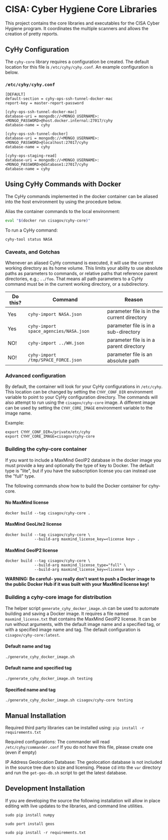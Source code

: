# CISA: Cyber Hygiene Core Libraries

This project contains the core libraries and executables for the CISA Cyber Hygiene program.  It coordinates the multiple scanners and allows the creation of pretty reports.

## CyHy Configuration

The `cyhy-core` library requires a configuration be created.  The default location for this file is `/etc/cyhy/cyhy.conf`.  An example configuration is below.

### `/etc/cyhy/cyhy.conf`
```
[DEFAULT]
default-section = cyhy-ops-ssh-tunnel-docker-mac
report-key = master-report-password

[cyhy-ops-ssh-tunnel-docker-mac]
database-uri = mongodb://<MONGO_USERNAME>:<MONGO_PASSWORD>@host.docker.internal:27017/cyhy
database-name = cyhy

[cyhy-ops-ssh-tunnel-docker]
database-uri = mongodb://<MONGO_USERNAME>:<MONGO_PASSWORD>@localhost:27017/cyhy
database-name = cyhy

[cyhy-ops-staging-read]
database-uri = mongodb://<MONGO_USERNAME>:<MONGO_PASSWORD>@database1:27017/cyhy
database-name = cyhy
```

## Using CyHy Commands with Docker
The CyHy commands implemented in the docker container can be aliased into the host environment by using the procedure below.

Alias the container commands to the local environment:
```bash
eval "$(docker run cisagov/cyhy-core)"
```

To run a CyHy command:
```console
cyhy-tool status NASA
```

### Caveats, and Gotchas

Whenever an aliased CyHy command is executed, it will use the current working directory as its home volume.  This limits your ability to use absolute paths as parameters to commands, or relative paths that reference parent directories, e.g.; `../foo`.  That means all path parameters to a CyHy command must be in the current working directory, or a subdirectory.

| Do this?        | Command                                   | Reason  |
| ------------- |---------------------------------------------| --------|
| Yes           | `cyhy-import NASA.json`                     | parameter file is in the current directory |
| Yes           | `cyhy-import space_agencies/NASA.json`      | parameter file is in a sub-directory |
| NO!           | `cyhy-import ../WH.json`                    | parameter file is in a parent directory |
| NO!           | `cyhy-import /tmp/SPACE_FORCE.json`         | parameter file is an absolute path |

### Advanced configuration

By default, the container will look for your CyHy configurations in `/etc/cyhy`.  This location can be changed by setting the `CYHY_CONF_DIR` environment variable to point to your CyHy configuration directory.  The commands will also attempt to run using the `cisagov/cyhy-core` image.  A different image can be used by setting the `CYHY_CORE_IMAGE` environment variable to the image name.

Example:
```
export CYHY_CONF_DIR=/private/etc/cyhy
export CYHY_CORE_IMAGE=cisagov/cyhy-core
```

### Building the cyhy-core container
If you want to include a MaxMind GeoIP2 database in the docker image you must
provide a key and optionally the type of key to Docker. The default type is
"lite", but if you have the subscription license you can instead use the
"full" type.

The following commands show how to build the Docker container for cyhy-core.

#### No MaxMind license
```console
docker build --tag cisagov/cyhy-core .
```

#### MaxMind GeoLite2 license
```console
docker build --tag cisagov/cyhy-core \
             --build-arg maxmind_license_key=<license key> .
```

#### MaxMind GeoIP2 license
```console
docker build --tag cisagov/cyhy-core \
             --build-arg maxmind_license_type="full" \
             --build-arg maxmind_license_key=<license key> .
```

**WARNING: Be careful- you really don't want to push a Docker image to the
public Docker Hub if it was built with your MaxMind license key!**

### Building a cyhy-core image for distribution
The helper script `generate_cyhy_docker_image.sh` can be used to automate
building and saving a Docker image. It requires a file named
`maxmind_license.txt` that contains the MaxMind GeoIP2 license. It can be run
without arguments, with the default image name and a specified tag, or with a
specified image name and tag. The default configuration is
`cisagov/cyhy-core:latest`.

#### Default name and tag
```console
./generate_cyhy_docker_image.sh
```

#### Default name and specified tag
```console
./generate_cyhy_docker_image.sh testing
```

#### Specified name and tag
```console
./generate_cyhy_docker_image.sh cisagov/cyhy-core testing
```

## Manual Installation
Required third party libraries can be installed using: `pip install -r requirements.txt`

Required configurations:
The commander will read `/etc/cyhy/commander.conf`
If you do not have this file, please create one (even if empty)


IP Address Geolocation Database:
The geolocation database is not included in the source tree due to size and licensing.  Please cd into the `var` directory and run the `get-geo-db.sh` script to get the latest database.

## Development Installation
If you are developing the source the following installation will allow in place editing with live updates to the libraries, and command line utilities.

`sudo pip install numpy`

`sudo port install geos`

`sudo pip install -r requirements.txt`
